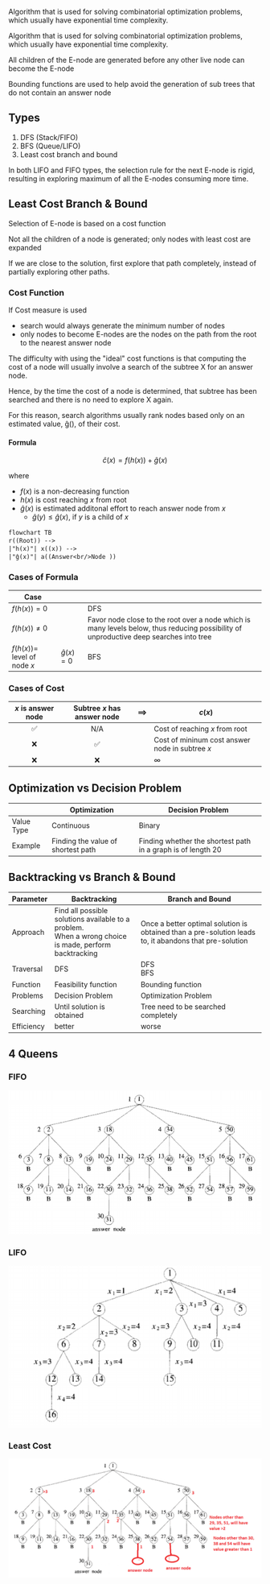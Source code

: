 Algorithm that is used for solving combinatorial optimization problems, which usually have exponential time complexity.

Algorithm that is used for solving combinatorial optimization problems, which usually have exponential time complexity.

All children of the E-node are generated before any other live node can become the E-node

Bounding functions are used to help avoid the generation of sub trees that do not contain an answer node

## Types

1. DFS (Stack/FIFO)
2. BFS (Queue/LIFO)
3. Least cost branch and bound

In both LIFO and FIFO types, the selection rule for the next E-node is rigid, resulting in exploring maximum of all the E-nodes consuming more time.

## Least Cost Branch & Bound

Selection of E-node is based on a cost function

Not all the children of a node is generated; only nodes with least cost are expanded

If we are close to the solution, first explore that path completely, instead of partially exploring other paths.

### Cost Function

If Cost measure is used

- search would always generate the minimum number of nodes 
- only nodes to become E-nodes are the nodes on the path from the root to the nearest answer node

The difficulty with using the "ideal" cost functions is that computing the cost of a node will usually involve a search of the subtree X for an answer node.

Hence, by the time the cost of a node is determined, that subtree has been searched and there is no need to explore X again. 

For this reason, search algorithms usually rank nodes based only on an estimated value, ĝ(), of their cost.

#### Formula

$$
\hat c(x) = f\Big(h(x)\Big) + \hat g(x)
$$

where

- $f(x)$ is a non-decreasing function
- $h(x)$ is cost reaching $x$ from root
- $\hat g(x)$ is estimated additonal effort  to reach answer node from $x$
  - $\hat g(y) \le \hat g(x)$, if $y$ is a child of $x$

```mermaid
flowchart TB
r((Root)) -->
|"h(x)"| x((x)) -->
|"ĝ(x)"| a((Answer<br/>Node ))
```

### Cases of Formula

| Case                                  |                  |                                                              |
| ------------------------------------- | ---------------- | ------------------------------------------------------------ |
| $f\Big(h(x)\Big) =0$                  |                  | DFS                                                          |
| $f\Big(h(x)\Big) \ne 0$               |                  | Favor node close to the root over a node which is many levels below, thus reducing possibility of unproductive deep searches into tree |
| $f\Big(h(x)\Big) =$ level of node $x$ | $\hat g (x) = 0$ | BFS                                                          |

### Cases of Cost

| $x$ is answer node | Subtree $x$ has answer node | $\implies$ | $c(x)$                                          |
| :----------------: | :-------------------------: | :--------: | ----------------------------------------------- |
|         ✅          |             N/A             |            | Cost of reaching $x$ from root                  |
|         ❌          |              ✅              |            | Cost of mininum cost answer node in subtree $x$ |
|         ❌          |              ❌              |            | $\infty$                                        |

## Optimization vs Decision Problem

|            | Optimization                       | Decision Problem                                             |
| ---------- | ---------------------------------- | ------------------------------------------------------------ |
| Value Type | Continuous                         | Binary                                                       |
| Example    | Finding the value of shortest path | Finding whether the shortest path in a graph is of length 20 |

## Backtracking vs Branch & Bound

| Parameter  | Backtracking                                                 | **Branch and Bound**                                         |
| ---------- | ------------------------------------------------------------ | ------------------------------------------------------------ |
| Approach   | Find all possible solutions available to a problem.<br />When a wrong choice is made, perform backtracking | Once a better optimal solution is obtained than a pre-solution leads to, it abandons that pre-solution |
| Traversal  | DFS                                                          | DFS<br />BFS                                                 |
| Function   | Feasibility function                                         | Bounding function                                            |
| Problems   | Decision Problem                                             | Optimization Problem                                         |
| Searching  | Until solution is obtained                                   | Tree need to be searched completely                          |
| Efficiency | better                                                       | worse                                                        |

## 4 Queens

### FIFO

![image-20230409145953463](./assets/image-20230409145953463.png)



### LIFO

![image-20230409150023271](./assets/image-20230409150023271.png)

### Least Cost

![image-20230409151817648](./assets/image-20230409151817648.png)
